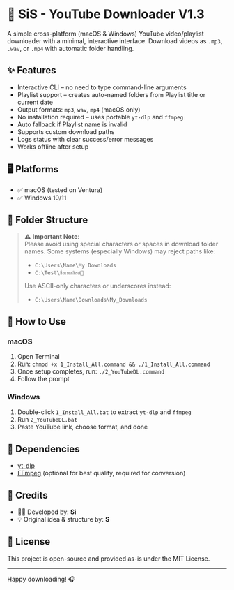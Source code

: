 # 🎵 SiS - YouTube Downloader V1.3

A simple cross-platform (macOS & Windows) YouTube video/playlist downloader with a minimal, interactive interface. Download videos as `.mp3`, `.wav`, or `.mp4` with automatic folder handling.

## ✨ Features

- Interactive CLI – no need to type command-line arguments
- Playlist support – creates auto-named folders from Playlist title or current date
- Output formats: `mp3`, `wav`, `mp4` (macOS only)
- No installation required – uses portable `yt-dlp` and `ffmpeg`
- Auto fallback if Playlist name is invalid
- Supports custom download paths
- Logs status with clear success/error messages
- Works offline after setup

## 🖥 Platforms

- ✅ macOS (tested on Ventura)
- ✅ Windows 10/11

## 📁 Folder Structure


> ⚠️ **Important Note**:  
> Please avoid using special characters or spaces in download folder names. Some systems (especially Windows) may reject paths like:
> - `C:\Users\Name\My Downloads`
> - `C:\Test\ชื่อเพลลิสต์🎵`
>
> Use ASCII-only characters or underscores instead:
> - `C:\Users\Name\Downloads\My_Downloads`

## 🚀 How to Use

### macOS

1. Open Terminal
2. Run: `chmod +x 1_Install_All.command && ./1_Install_All.command`
3. Once setup completes, run: `./2_YouTubeDL.command`
4. Follow the prompt

### Windows

1. Double-click `1_Install_All.bat` to extract `yt-dlp` and `ffmpeg`
2. Run `2_YouTubeDL.bat`
3. Paste YouTube link, choose format, and done

## 🔧 Dependencies

- [yt-dlp](https://github.com/yt-dlp/yt-dlp)
- [FFmpeg](https://ffmpeg.org/) (optional for best quality, required for conversion)

## 🙋 Credits

- 👩‍💻 Developed by: **Si** 
- 💡 Original idea & structure by: **S** 

## 📜 License

This project is open-source and provided as-is under the MIT License.

---

Happy downloading! 🎧  
